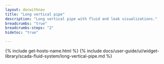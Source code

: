```yaml
---
layout: docwithnav
title: "Long vertical pipe"
description: "Long vertical pipe with fluid and leak visualizations."
breadcrumbs: "true"
breadcrumbs-steps: "2"
hidetoc: "true"

---
```

{% include get-hosts-name.html %}
{% include docs/user-guide/ui/widget-library/scada-fluid-system/long-vertical-pipe.md %}
